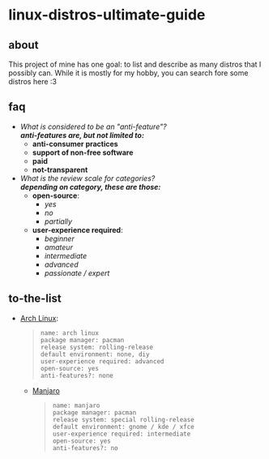 # linux-distros-ultimate-guide

## about
This project of mine has one goal: to list and describe as many distros that I possibly can. While it is mostly for my hobby, you can search fore some distros here :3

## faq
- *What is considered to be an "anti-feature"?* \
***anti-features are, but not limited to:***
    - **anti-consumer practices**
    - **support of non-free software**
    - **paid**
    - **not-transparent**
- *What is the review scale for categories?* \
***depending on category, these are those:***
    - **open-source**:
        - *yes*
        - *no*
        - *partially*
    - **user-experience required**:
        - *beginner*
        - *amateur*
        - *intermediate*
        - *advanced*
        - *passionate / expert*

## to-the-list

- [Arch Linux](https://archlinux.org/):

    > ```
    > name: arch linux
    > package manager: pacman
    > release system: rolling-release
    > default environment: none, diy
    > user-experience required: advanced
    > open-source: yes
    > anti-features?: none
    > ```

    - [Manjaro](https://manjaro.org)
        
        > ```
        > name: manjaro
        > package manager: pacman
        > release system: special rolling-release
        > default environment: gnome / kde / xfce
        > user-experience required: intermediate
        > open-source: yes
        > anti-features?: no
